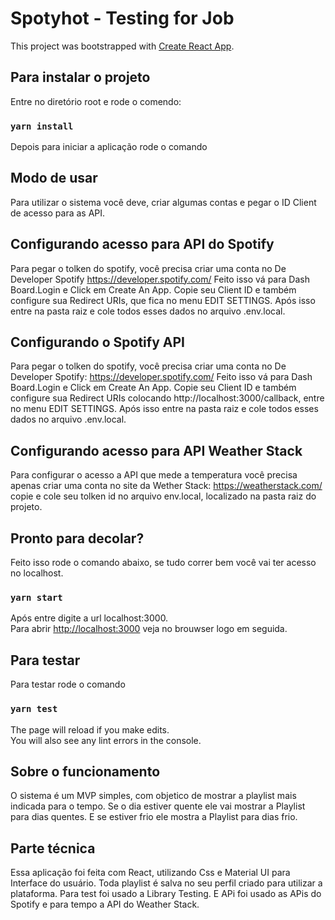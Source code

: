 # Spotyhot - Testing for Job

This project was bootstrapped with [Create React App](https://github.com/facebook/create-react-app).

## Para instalar o projeto
Entre no diretório root e rode o comendo:

### `yarn install`
Depois para iniciar a aplicação rode o comando
## Modo de usar
Para utilizar o sistema você deve, criar algumas contas e pegar o ID Client de acesso para as API.

## Configurando acesso para API do Spotify
Para pegar o tolken do spotify, você precisa criar uma conta no De Developer Spotify https://developer.spotify.com/
Feito isso vá para Dash Board.Login e Click em Create An App.
Copie seu Client ID e também configure sua Redirect URIs, que fica no menu EDIT SETTINGS.
Após isso entre na pasta raiz e cole todos esses dados no arquivo .env.local.

## Configurando o Spotify API
Para pegar o tolken do spotify, você precisa criar uma conta no De Developer Spotify: https://developer.spotify.com/
Feito isso vá para Dash Board.Login e Click em Create An App.
Copie seu Client ID e também configure sua Redirect URIs colocando http://localhost:3000/callback, entre no menu EDIT SETTINGS.
Após isso entre na pasta raiz e cole todos esses dados no arquivo .env.local.

## Configurando acesso para API Weather Stack
Para configurar o acesso a API que mede a temperatura você precisa apenas criar uma conta no site da Wether Stack: https://weatherstack.com/ copie e cole seu tolken id no arquivo env.local, localizado na pasta raiz do projeto.

## Pronto para decolar?
Feito isso rode o comando abaixo, se tudo correr bem você vai ter acesso no localhost. 

### `yarn start`
Após entre digite a url localhost:3000.\
Para abrir [http://localhost:3000](http://localhost:3000) veja no brouwser logo em seguida.

## Para testar
Para testar rode o comando

### `yarn test`
The page will reload if you make edits.\
You will also see any lint errors in the console.

## Sobre o funcionamento
O sistema é um MVP simples, com objetico de mostrar a playlist mais indicada para o tempo.
Se o dia estiver quente ele vai mostrar a Playlist para dias quentes.
E se estiver frio ele mostra a Playlist para dias frio.

## Parte técnica
Essa aplicação foi feita com React, utilizando Css e Material UI para Interface do usuário.
Toda playlist é salva no seu perfil criado para utilizar a plataforma.
Para test foi usado a Library Testing.
E APi foi usado as APis do Spotify e para tempo a API do Weather Stack.

